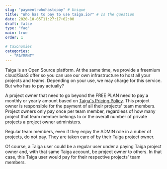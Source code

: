 ```yaml
---
slug: "payment-whohastopay" # Unique
title: "Who has to pay to use taiga.io?" # Is the question
date: 2020-10-05T11:27:17+02:00
draft: false
type: "faq"
main: true
order: 1

# taxonomies
categories:
  - "PAYMENT"
---
```


Taiga is an Open Source platform. At the same time, we provide a freemium cloud/SaaS offer so you can use our own infrastructure to host all your projects and teams. Depending on your use, we may charge for this service. But who has to pay actually?

A project owner that need to go beyond the FREE PLAN need to pay a monthly or yearly amount based on [Taiga's Pricing Policy](https://taiga.io/pricing). This project owner is responsible for the payment of all their projects' team members. Project owners only pay once per team member, regardless of how many project that team member belongs to or the overall number of private projects a project owner administers.

Regular team members, even if they enjoy the ADMIN role in a nuber of projects, do not pay. They are taken care of by their Taiga project owner.

Of course, a Taiga user could be a regular user under a paying Taiga project owner and, with that same Taiga account, be project owner to others. In that case, this Taiga user would pay for their respective projects' team members.
